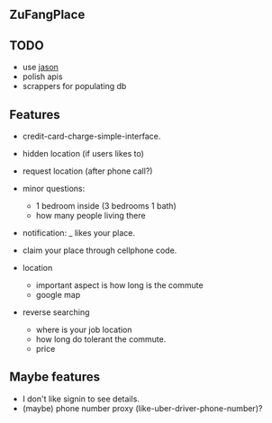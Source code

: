 ZuFangPlace
-----------

## TODO

* use [jason](http://www.jasonclient.org/)
* polish apis
* scrappers for populating db

## Features
* credit-card-charge-simple-interface.
* hidden location (if users likes to)
* request location (after phone call?)
* minor questions:
  - 1 bedroom inside (3 bedrooms 1 bath)
  - how many people living there
* notification: _ likes your place.
* claim your place through cellphone code.
* location
  - important aspect is how long is the commute
  - google map

* reverse searching
  - where is your job location
  - how long do tolerant the commute.
  - price


## Maybe features
* I don't like signin to see details.
* (maybe) phone number proxy (like-uber-driver-phone-number)?

